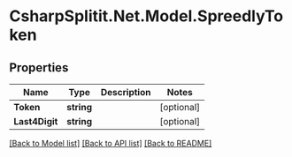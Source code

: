 # CsharpSplitit.Net.Model.SpreedlyToken

## Properties

Name | Type | Description | Notes
------------ | ------------- | ------------- | -------------
**Token** | **string** |  | [optional] 
**Last4Digit** | **string** |  | [optional] 

[[Back to Model list]](../README.md#documentation-for-models) [[Back to API list]](../README.md#documentation-for-api-endpoints) [[Back to README]](../README.md)

